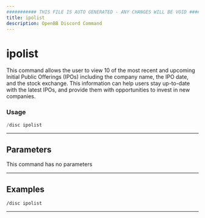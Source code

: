 ```yaml
---
########### THIS FILE IS AUTO GENERATED - ANY CHANGES WILL BE VOID ###########
title: ipolist
description: OpenBB Discord Command
---
```


# ipolist

This command allows the user to view 10 of the most recent and upcoming Initial Public Offerings (IPOs) including the company name, the IPO date, and the stock exchange. This information can help users stay up-to-date with the latest IPOs, and provide them with opportunities to invest in new companies.

### Usage

```python wordwrap
/disc ipolist
```

---

## Parameters

This command has no parameters



---

## Examples

```
/disc ipolist
```
---
